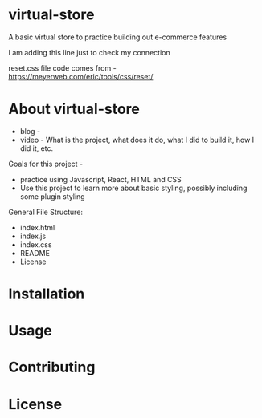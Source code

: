 # virtual-store
A basic virtual store to practice building out e-commerce features 

I am adding this line just to check my connection 

reset.css file code comes from - https://meyerweb.com/eric/tools/css/reset/ 

# About virtual-store 

- blog - 
- video - What is the project, what does it do, what I did to build it, how I did it, etc. 

Goals for this project - 
- practice using Javascript, React, HTML and CSS 
- Use this project to learn more about basic styling, possibly including some plugin styling 

General File Structure: 
- index.html
- index.js
- index.css 
- README 
- License 

# Installation 



# Usage 



# Contributing 



# License 
